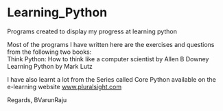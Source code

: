 # Learning_Python
Programs created to display my progress at learning python 

Most of the programs I have written here are the exercises and questions from the following two books:       
Think Python: How to think like a computer scientist by Allen B Downey       
Learning Python by Mark Lutz    

I have also learnt a lot from the Series called Core Python available on the e-learning website www.pluralsight.com 

Regards,
BVarunRaju

